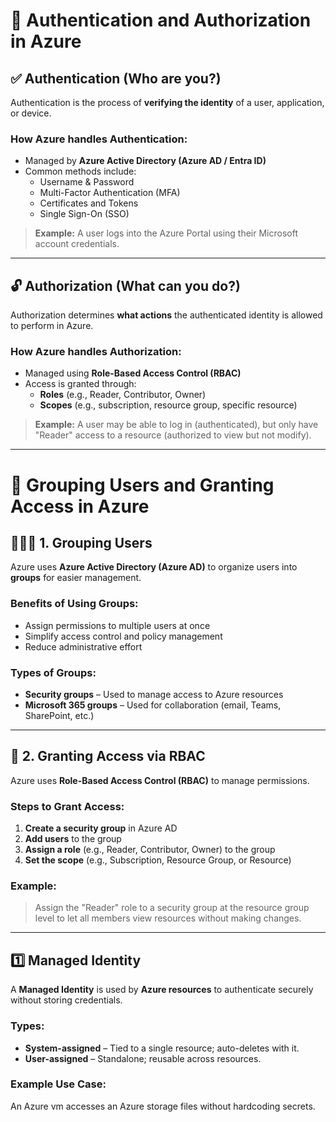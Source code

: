 # 🔐 Authentication and Authorization in Azure

## ✅ Authentication (Who are you?)

Authentication is the process of **verifying the identity** of a user, application, or device.

### How Azure handles Authentication:

- Managed by **Azure Active Directory (Azure AD / Entra ID)**
- Common methods include:
  - Username & Password
  - Multi-Factor Authentication (MFA)
  - Certificates and Tokens
  - Single Sign-On (SSO)

> **Example:** A user logs into the Azure Portal using their Microsoft account credentials.

---

## 🔓 Authorization (What can you do?)

Authorization determines **what actions** the authenticated identity is allowed to perform in Azure.

### How Azure handles Authorization:

- Managed using **Role-Based Access Control (RBAC)**
- Access is granted through:
  - **Roles** (e.g., Reader, Contributor, Owner)
  - **Scopes** (e.g., subscription, resource group, specific resource)

> **Example:** A user may be able to log in (authenticated), but only have "Reader" access to a resource (authorized to view but not modify).

---

# 👥 Grouping Users and Granting Access in Azure

## 🧑‍🤝‍🧑 1. Grouping Users

Azure uses **Azure Active Directory (Azure AD)** to organize users into **groups** for easier management.

### Benefits of Using Groups:

- Assign permissions to multiple users at once
- Simplify access control and policy management
- Reduce administrative effort

### Types of Groups:

- **Security groups** – Used to manage access to Azure resources
- **Microsoft 365 groups** – Used for collaboration (email, Teams, SharePoint, etc.)

---

## 🔐 2. Granting Access via RBAC

Azure uses **Role-Based Access Control (RBAC)** to manage permissions.

### Steps to Grant Access:

1. **Create a security group** in Azure AD
2. **Add users** to the group
3. **Assign a role** (e.g., Reader, Contributor, Owner) to the group
4. **Set the scope** (e.g., Subscription, Resource Group, or Resource)

### Example:

> Assign the "Reader" role to a security group at the resource group level to let all members view resources without making changes.

---

## 1️⃣ Managed Identity

A **Managed Identity** is used by **Azure resources** to authenticate securely without storing credentials.

### Types:

- **System-assigned** – Tied to a single resource; auto-deletes with it.
- **User-assigned** – Standalone; reusable across resources.

### Example Use Case:

An Azure vm accesses an Azure storage files without hardcoding secrets.
